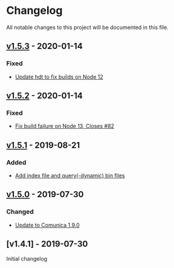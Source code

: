 # Changelog
All notable changes to this project will be documented in this file.

<a name="v1.5.3"></a>
## [v1.5.3](https://github.com/comunica/comunica-actor-init-sparql-hdt/tree/master/packages/actor-init-sparql-hdt/compare/v1.5.2...v1.5.3) - 2020-01-14

### Fixed
* [Update hdt to fix builds on Node 12](https://github.com/comunica/comunica-actor-init-sparql-hdt/tree/master/packages/actor-init-sparql-hdt/commit/27b63a9f51066f3c54481496cab6a1d746846378)

<a name="v1.5.2"></a>
## [v1.5.2](https://github.com/comunica/comunica-actor-init-sparql-hdt/tree/master/packages/actor-init-sparql-hdt/compare/v1.5.1...v1.5.2) - 2020-01-14

### Fixed
* [Fix build failure on Node 13, Closes #82](https://github.com/comunica/comunica-actor-init-sparql-hdt/tree/master/packages/actor-init-sparql-hdt/commit/e0283364318481029cd9b48b50a7a4d7c025f5d4)

<a name="v1.5.1"></a>
## [v1.5.1](https://github.com/comunica/comunica-actor-init-sparql-hdt/tree/master/packages/actor-init-sparql-hdt/compare/v1.5.0...v1.5.1) - 2019-08-21

### Added
* [Add index file and query(-dynamic) bin files](https://github.com/comunica/comunica-actor-init-sparql-hdt/tree/master/packages/actor-init-sparql-hdt/commit/f15b68ee2ebca5911a0fc9c0562f49b936c8ccbc)

<a name="v1.5.0"></a>
## [v1.5.0](https://github.com/comunica/comunica-actor-init-sparql-hdt/tree/master/packages/actor-init-sparql-hdt/compare/v1.4.1...v1.5.0) - 2019-07-30

### Changed
* [Update to Comunica 1.9.0](https://github.com/comunica/comunica-actor-init-sparql-hdt/tree/master/packages/actor-init-sparql-hdt/commit/6c2185b23986c57bd9edea1a44cac65446d29bec)

<a name="v1.4.1"></a>
## [v1.4.1] - 2019-07-30

Initial changelog
